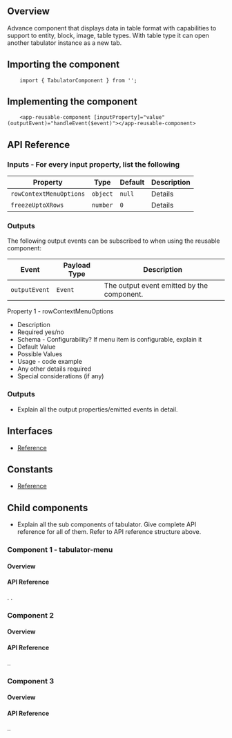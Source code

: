 ## Overview

Advance component that displays data in table format with capabilities to support to entity, block, image, table types. With table type it can open another tabulator instance as a new tab.

## Importing the component

```
    import { TabulatorComponent } from '';
```

## Implementing the component

```
    <app-reusable-component [inputProperty]="value" (outputEvent)="handleEvent($event)"></app-reusable-component>
```

## API Reference

### Inputs - For every input property, list the following

| Property | Type | Default | Description |
| --- | --- | --- | --- |
| `rowContextMenuOptions` | `object` | `null` | Details |
| `freezeUptoXRows` | `number` | `0` | Details |

### Outputs

The following output events can be subscribed to when using the reusable component:

| Event | Payload Type | Description |
| --- | --- | --- |
| `outputEvent` | `Event` | The output event emitted by the component. |

Property 1 - rowContextMenuOptions

* Description
* Required yes/no
* Schema - Configurability? If menu item is configurable, explain it
* Default Value
* Possible Values
* Usage - code example
* Any other details required
* Special considerations (if any)

### Outputs

* Explain all the output properties/emitted events in detail.

## Interfaces

* [Reference](https://material.angular.io/components/button/api)

## Constants

* [Reference](https://material.angular.io/components/button/api)

## Child components

* Explain all the sub components of tabulator. Give complete API reference for all of them. Refer to API reference structure above.

### Component 1 - tabulator-menu

#### Overview

#### API Reference

.
.

### Component 2

#### Overview

#### API Reference

..

### Component 3

#### Overview

#### API Reference

..
